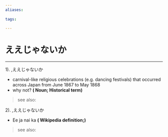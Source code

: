 ```yaml
---
aliases:
    
tags:
    
---
```


# ええじゃないか
---
1).
,ええじゃないか

- carnival-like religious celebrations (e.g. dancing festivals) that occurred across Japan from June 1867 to May 1868
- why not?
**( Noun; Historical term)**
> see also: 
            
2).
,ええじゃないか

- Ee ja nai ka
**( Wikipedia definition;)**
> see also: 
            